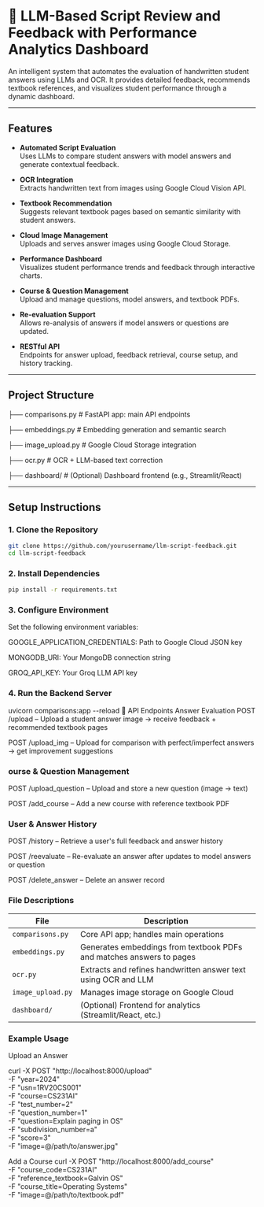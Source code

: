 # 🤖 LLM-Based Script Review and Feedback with Performance Analytics Dashboard

An intelligent system that automates the evaluation of handwritten student answers using LLMs and OCR. It provides detailed feedback, recommends textbook references, and visualizes student performance through a dynamic dashboard.

---

## Features

- **Automated Script Evaluation**  
  Uses LLMs to compare student answers with model answers and generate contextual feedback.

- **OCR Integration**  
  Extracts handwritten text from images using Google Cloud Vision API.

- **Textbook Recommendation**  
  Suggests relevant textbook pages based on semantic similarity with student answers.

- **Cloud Image Management**  
  Uploads and serves answer images using Google Cloud Storage.

- **Performance Dashboard**  
  Visualizes student performance trends and feedback through interactive charts.

- **Course & Question Management**  
  Upload and manage questions, model answers, and textbook PDFs.

- **Re-evaluation Support**  
  Allows re-analysis of answers if model answers or questions are updated.

- **RESTful API**  
  Endpoints for answer upload, feedback retrieval, course setup, and history tracking.

---

## Project Structure

├── comparisons.py # FastAPI app: main API endpoints

├── embeddings.py # Embedding generation and semantic search

├── image_upload.py # Google Cloud Storage integration

├── ocr.py # OCR + LLM-based text correction

├── dashboard/ # (Optional) Dashboard frontend (e.g., Streamlit/React)


---

## Setup Instructions

### 1. Clone the Repository
```bash
git clone https://github.com/yourusername/llm-script-feedback.git
cd llm-script-feedback
```

### 2. Install Dependencies
```bash
pip install -r requirements.txt
```

### 3. Configure Environment
Set the following environment variables:

GOOGLE_APPLICATION_CREDENTIALS: Path to Google Cloud JSON key

MONGODB_URI: Your MongoDB connection string

GROQ_API_KEY: Your Groq LLM API key

### 4. Run the Backend Server

uvicorn comparisons:app --reload
🔗 API Endpoints
Answer Evaluation
POST /upload – Upload a student answer image → receive feedback + recommended textbook pages

POST /upload_img – Upload for comparison with perfect/imperfect answers → get improvement suggestions

### ourse & Question Management
POST /upload_question – Upload and store a new question (image → text)

POST /add_course – Add a new course with reference textbook PDF

### User & Answer History
POST /history – Retrieve a user's full feedback and answer history

POST /reevaluate – Re-evaluate an answer after updates to model answers or question

POST /delete_answer – Delete an answer record

### File Descriptions

| File              | Description                                                          |
| ----------------- | -------------------------------------------------------------------- |
| `comparisons.py`  | Core API app; handles main operations                                |
| `embeddings.py`   | Generates embeddings from textbook PDFs and matches answers to pages |
| `ocr.py`          | Extracts and refines handwritten answer text using OCR and LLM       |
| `image_upload.py` | Manages image storage on Google Cloud                                |
| `dashboard/`      | (Optional) Frontend for analytics (Streamlit/React, etc.)            |

### Example Usage
Upload an Answer

curl -X POST "http://localhost:8000/upload" \
-F "year=2024" \
-F "usn=1RV20CS001" \
-F "course=CS231AI" \
-F "test_number=2" \
-F "question_number=1" \
-F "question=Explain paging in OS" \
-F "subdivision_number=a" \
-F "score=3" \
-F "image=@/path/to/answer.jpg"


Add a Course 
curl -X POST "http://localhost:8000/add_course" \
-F "course_code=CS231AI" \
-F "reference_textbook=Galvin OS" \
-F "course_title=Operating Systems" \
-F "image=@/path/to/textbook.pdf"


